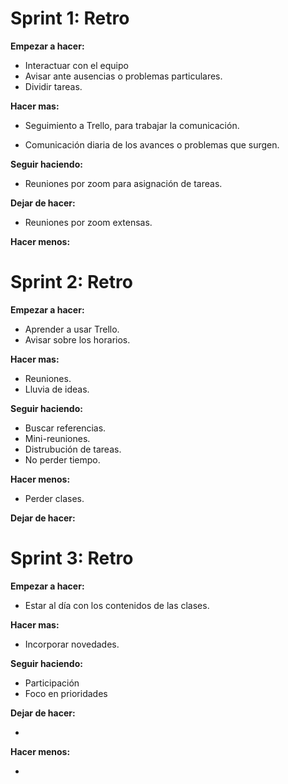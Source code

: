 # Sprint 1: Retro

**Empezar a hacer:**

- Interactuar con el equipo
- Avisar ante ausencias o problemas particulares. 
- Dividir tareas. 

**Hacer mas:**

- Seguimiento a Trello, para trabajar la comunicación. 

- Comunicación diaria de los avances o problemas que surgen.

**Seguir haciendo:**

- Reuniones por zoom para asignación de tareas.

**Dejar de hacer:**

- Reuniones por zoom extensas. 

**Hacer menos:**


# Sprint 2: Retro

**Empezar a hacer:**

- Aprender a usar Trello.
- Avisar sobre los horarios.

**Hacer mas:**

- Reuniones.
- Lluvia de ideas.

**Seguir haciendo:**

- Buscar referencias.
- Mini-reuniones. 
- Distrubución de tareas.
- No perder tiempo. 

**Hacer menos:** 
- Perder clases. 

**Dejar de hacer:**

# Sprint 3: Retro

**Empezar a hacer:**

- Estar al día con los contenidos de las clases.

**Hacer mas:**

- Incorporar novedades.

**Seguir haciendo:**

- Participación
- Foco en prioridades

**Dejar de hacer:**

- 

**Hacer menos:**

-
